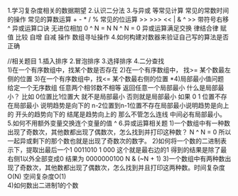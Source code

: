 1.学习复杂度相关的数据期望
2.认识二分法
3.与异或 等常见计算
    常见的常数时间的操作
    常见的算数运算 + - * / %
    常见的位运算 >> >>> << | & ^
        >> 带符号右移
        ^ 异或运算口诀 无进位相加  0 ^ N = N    N ^ N = 0 异或运算满足交换 律结合律
    赋值 比较 自增 自减 操作
    数组寻址操作
4.如何构建对数器来验证自己写的算法是否正确

//相关题目
1.插入排序
2.冒泡排序
3.选择排序
4.二分查找  
    1)在一个有序数组中，找某个数是否存在
    2)在一个有序数组中， 找>= 某个数最左侧的位置
    3)在一个有序数组中，找<= 某个数最右侧的位置
    *4)局部最小值问题  给定一个无序数组 任意两个相邻数不相等 返回任意一个局部最小 
    什么是局部最小？ 比如 0位置比1位置大 就不是局部最小 否则就是局部最小
    如果 0 1 位置不存在局部最小 说明趋势是向下的 n-2位置到n-1位置不存在局部最小说明趋势是向上的   开头的趋势向下的 结尾是趋势向上的
    那么不管怎么连线 中间必有局部最小。
5.如何不用额外变量交换连个变量的值  ^
6.异或运算相关题
    1)一个数组中有一种数出现了奇数次，其他数都出现了偶数次，怎么找到并打印这种数？  N ^ N = 0 所以一起异或剩下的那个数也就是出现了奇数次的数字。
    2)如何将一个数的二进制表示下，提取出最后一个1   0011010 1 000   这个就是最右边的1  得到的结果是除了最右侧1以外全部变成0 结果为 0000000100
        N &  (~N + 1)
    3)一个数组中有两种数出现了奇数次，其他数都出现了偶数次，怎么找到并且打印这两种数。时间复杂度O(N) 空间复杂度O(1)  
    4)如何数出二进制1的个数  
    
    
    